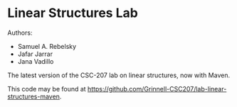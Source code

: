 # Linear Structures Lab

Authors:

* Samuel A. Rebelsky
* Jafar Jarrar
* Jana Vadillo

The latest version of the CSC-207 lab on linear structures, now with Maven.

This code may be found at <https://github.com/Grinnell-CSC207/lab-linear-structures-maven>.


